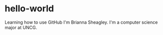 # hello-world
Learning how to use GitHub
I'm Brianna Sheagley. I'm a computer science major at UNCG.
